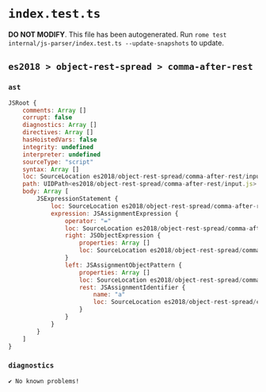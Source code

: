 # `index.test.ts`

**DO NOT MODIFY**. This file has been autogenerated. Run `rome test internal/js-parser/index.test.ts --update-snapshots` to update.

## `es2018 > object-rest-spread > comma-after-rest`

### `ast`

```javascript
JSRoot {
	comments: Array []
	corrupt: false
	diagnostics: Array []
	directives: Array []
	hasHoistedVars: false
	integrity: undefined
	interpreter: undefined
	sourceType: "script"
	syntax: Array []
	loc: SourceLocation es2018/object-rest-spread/comma-after-rest/input.js 1:0-1:15
	path: UIDPath<es2018/object-rest-spread/comma-after-rest/input.js>
	body: Array [
		JSExpressionStatement {
			loc: SourceLocation es2018/object-rest-spread/comma-after-rest/input.js 1:0-1:15
			expression: JSAssignmentExpression {
				operator: "="
				loc: SourceLocation es2018/object-rest-spread/comma-after-rest/input.js 1:1-1:13
				right: JSObjectExpression {
					properties: Array []
					loc: SourceLocation es2018/object-rest-spread/comma-after-rest/input.js 1:11-1:13
				}
				left: JSAssignmentObjectPattern {
					properties: Array []
					loc: SourceLocation es2018/object-rest-spread/comma-after-rest/input.js 1:1-1:8
					rest: JSAssignmentIdentifier {
						name: "a"
						loc: SourceLocation es2018/object-rest-spread/comma-after-rest/input.js 1:5-1:6 (a)
					}
				}
			}
		}
	]
}
```

### `diagnostics`

```
✔ No known problems!

```
